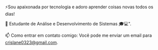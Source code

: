 ⚡Sou apaixonada por tecnologia e adoro aprender coisas novas todos os dias!

🌱 Estudante de Análise e Desenvolvimento de Sistemas 🎓💻".

📫 Como entrar em contato comigo: Você pode me enviar um email para crislane0323@gmail.com.


<!---
Crislima1/Crislima1 is a ✨ special ✨ repository because its `README.md` (this file) appears on your GitHub profile.
You can click the Preview link to take a look at your changes.
--->
